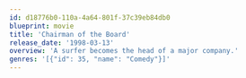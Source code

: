 ```yaml
---
id: d18776b0-110a-4a64-801f-37c39eb84db0
blueprint: movie
title: 'Chairman of the Board'
release_date: '1998-03-13'
overview: 'A surfer becomes the head of a major company.'
genres: '[{"id": 35, "name": "Comedy"}]'
---
```


